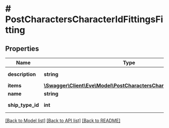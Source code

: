 # # PostCharactersCharacterIdFittingsFitting

## Properties

Name | Type | Description | Notes
------------ | ------------- | ------------- | -------------
**description** | **string** | description string |
**items** | [**\Swagger\Client\Eve\Model\PostCharactersCharacterIdFittingsItem[]**](PostCharactersCharacterIdFittingsItem.md) | items array |
**name** | **string** | name string |
**ship_type_id** | **int** | ship_type_id integer |

[[Back to Model list]](../../README.md#models) [[Back to API list]](../../README.md#endpoints) [[Back to README]](../../README.md)
